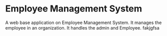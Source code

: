 # Employee Management System
A web base application on Employee Management System. It manages the employee in an organization. It handles the admin and Employee. fakjgfsa

